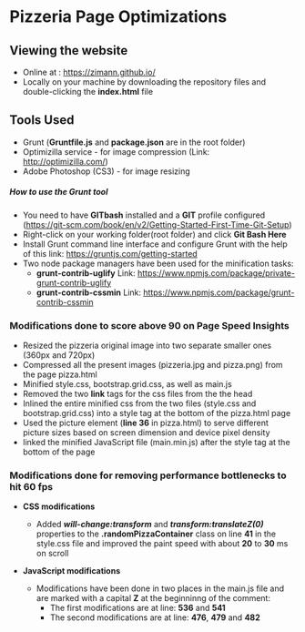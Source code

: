 # Pizzeria Page Optimizations

## Viewing the website
* Online at : https://zimann.github.io/ 
* Locally on your machine by downloading the repository files and double-clicking the **index.html** file

## Tools Used
* Grunt  (**Gruntfile.js** and **package.json** are in the root folder)
* Optimizilla service - for image compression (Link: http://optimizilla.com/)
* Adobe Photoshop (CS3) - for image resizing

##### How to use the _**Grunt**_ tool
* You need to have **GITbash** installed and a **GIT** profile configured (https://git-scm.com/book/en/v2/Getting-Started-First-Time-Git-Setup)
* Right-click on your working folder(root folder) and click **Git Bash Here**
* Install Grunt command line interface and configure Grunt with the help of this link: https://gruntjs.com/getting-started
* Two node package managers have been used for the minification tasks: 
    * **grunt-contrib-uglify**
    Link: https://www.npmjs.com/package/private-grunt-contrib-uglify
    * **grunt-contrib-cssmin**
    Link: https://www.npmjs.com/package/grunt-contrib-cssmin


### Modifications done to score above 90 on Page Speed Insights 

* Resized the pizzeria original image into two separate smaller ones (360px and 720px)
* Compressed all the present images (pizzeria.jpg and pizza.png) from the page pizza.html
* Minified style.css, bootstrap.grid.css, as well as main.js
* Removed the two **link** tags for the css files from the the head
* Inlined the entire minified css from the two files (style.css and bootstrap.grid.css) into a style tag at the bottom of the pizza.html page
* Used the picture element (**line 36** in pizza.html) to serve different picture sizes based on screen dimension and device pixel density
* linked the minified JavaScript file (main.min.js) after the style tag at the bottom of the page

### Modifications done for removing performance bottlenecks to hit 60 fps

* **CSS modifications**
   * Added **_will-change:transform_** and **_transform:translateZ(0)_** properties to the **.randomPizzaContainer** class on line **41** in the style.css file and improved the paint speed with about **20** to **30** ms on scroll
   

* **JavaScript modifications**
    * Modifications have been done in two places in the main.js file and are marked with a capital **Z** at the beginninng of the comment: 
        * The first modifications are at line: **536** and **541** 
        * The second modifications are at line: **476**, **479** and **482**
    

 





